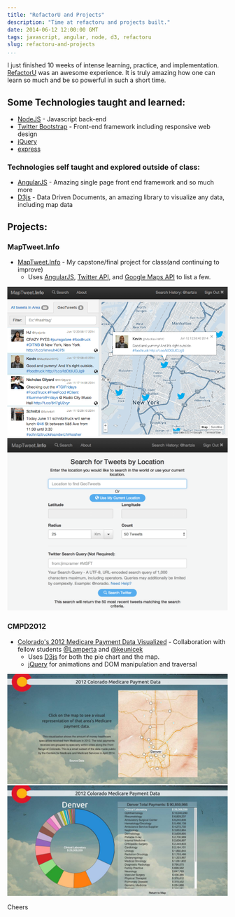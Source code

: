 ```yaml
---
title: "RefactorU and Projects"
description: "Time at refactoru and projects built."
date: 2014-06-12 12:00:00 GMT
tags: javascript, angular, node, d3, refactoru
slug: refactoru-and-projects
...
```


I just finished 10 weeks of intense learning, practice, and implementation.  [RefactorU](http://www.refactoru.com) was an awesome experience. It is truly amazing how one can learn so much and be so powerful in such a short time.

## Some Technologies taught and learned:
* [NodeJS](http://www.nodejs.com) - Javascript back-end
* [Twitter Bootstrap](http://twitter.github.com/bootstrap/) - Front-end framework including responsive web design
* [jQuery](http://jquery.com)
* [express](http://expressjs.com)

### Technologies self taught and explored outside of class:
* [AngularJS](http://www.angularjs.com) - Amazing single page front end framework and so much more
* [D3js](http://www.d3js.com) - Data Driven Documents, an amazing library to visualize any data, including map data

## Projects:

### MapTweet.Info
* [MapTweet.Info](https://github.com/hartzis/MapTweet.Info) - My capstone/final project for class(and continuing to improve)
  * Uses [AngularJS](http://www.angularjs.com), [Twitter API](http://dev.twitter.com), and [Google Maps API](https://developers.google.com/maps/) to list a few.

![MapTweet.Info](/assets/maptweet-info-ss.png "MapTweet.Info")
![MapTweet.Info](/assets/maptweet-search-ss.png "MapTweet.Info")

### CMPD2012
* [Colorado's 2012 Medicare Payment Data Visualized](http://cmpd2012.herokuapp.com) - Collaboration with fellow students [@Lamperta](http://www.twitter.com/Lamperta) and [@keunicek](http://www.twitter.com/keunicek)
  * Uses [D3js](http://www.d3js.com) for both the pie chart and the map.
  * [jQuery](http://jquery.com) for animations and DOM manipulation and traversal

![cmpd2012.herokuapp.com](/assets/cmpd2012-map-ss.jpg "cmpd2012.herokuapp.com")
![cmpd2012.herokuapp.com](/assets/cmpd2012-info-ss.jpg "cmpd2012.herokuapp.com")


Cheers
